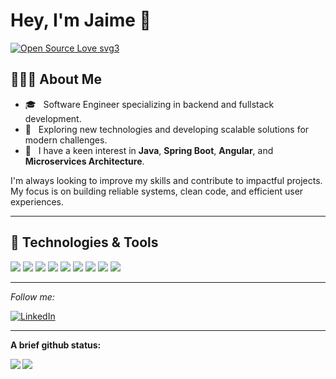 # Hey, I'm Jaime 👋

[![Open Source Love svg3](https://badges.frapsoft.com/os/v3/open-source.svg?v=103)](https://github.com/ellerbrock/open-source-badges/)

## 👨🏻‍💻 About Me

- 🎓 &nbsp; Software Engineer specializing in backend and fullstack development.
- 🙂 &nbsp; Exploring new technologies and developing scalable solutions for modern challenges.
- 🤖 &nbsp; I have a keen interest in **Java**, **Spring Boot**, **Angular**, and **Microservices Architecture**.

I'm always looking to improve my skills and contribute to impactful projects. My focus is on building reliable systems, clean code, and efficient user experiences.

---

## 🔧 Technologies & Tools

![](https://img.shields.io/badge/Language-Java-informational?style=flat&logo=java&logoColor=white&color=blueviolet)
![](https://img.shields.io/badge/Framework-Spring_Boot-informational?style=flat&logo=spring&logoColor=white&color=blueviolet)
![](https://img.shields.io/badge/Frontend-Angular-informational?style=flat&logo=angular&logoColor=white&color=blueviolet)
![](https://img.shields.io/badge/Frontend-Flutter-informational?style=flat&logo=flutter&logoColor=white&color=blueviolet)
![](https://img.shields.io/badge/Database-PostgreSQL-informational?style=flat&logo=postgresql&logoColor=white&color=blueviolet)
![](https://img.shields.io/badge/Database-MySQL-informational?style=flat&logo=mysql&logoColor=white&color=blueviolet)
![](https://img.shields.io/badge/Tools-Docker-informational?style=flat&logo=docker&logoColor=white&color=blueviolet)
![](https://img.shields.io/badge/Tools-Git-informational?style=flat&logo=git&logoColor=white&color=blueviolet)
![](https://img.shields.io/badge/Tools-Firebase-informational?style=flat&logo=firebase&logoColor=white&color=blueviolet)

---

<i>Follow me:</i><br>

[![LinkedIn](https://img.shields.io/badge/-LINKEDIN-0077B5?style=for-the-badge&logo=linkedin&logoColor=white)](https://www.linkedin.com/in/seu-linkedin/)

---

**A brief github status:** 

<a href="https://github.com/anuraghazra/github-readme-stats">
  <img align="left" src="https://github-readme-stats.vercel.app/api/top-langs/?username=seu-usuario&hide=javascript,html,css&theme=onedark" />
</a>

<a href="https://github.com/anuraghazra/github-readme-stats">
  <img align="left" src="https://github-readme-stats.vercel.app/api?username=seu-usuario&show_icons=true&theme=onedark" />
</a>
